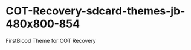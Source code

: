 COT-Recovery-sdcard-themes-jb-480x800-854
=========================================

FirstBlood Theme for COT Recovery
